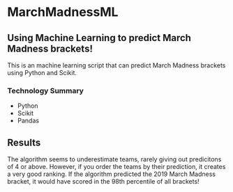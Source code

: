 # MarchMadnessML #
## Using Machine Learning to predict March Madness brackets! ##

This is an machine learning script that can predict March Madness brackets using Python and Scikit.

### Technology Summary ###
* Python
* Scikit
* Pandas

## Results ##

The algorithm seems to underestimate teams, rarely giving out predicitons of 4 or above. However, if you order the teams by their prediction, it creates a very good ranking.
If the algorithm predicted the 2019 March Madness bracket, it would have scored in the 98th percentile of all brackets!
